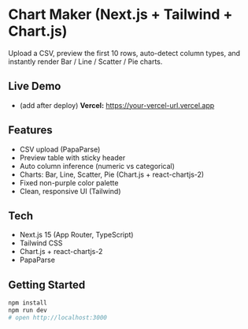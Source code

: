 # Chart Maker (Next.js + Tailwind + Chart.js)

Upload a CSV, preview the first 10 rows, auto-detect column types, and instantly render Bar / Line / Scatter / Pie charts.

## Live Demo
- (add after deploy) **Vercel:** https://your-vercel-url.vercel.app

## Features
- CSV upload (PapaParse)
- Preview table with sticky header
- Auto column inference (numeric vs categorical)
- Charts: Bar, Line, Scatter, Pie (Chart.js + react-chartjs-2)
- Fixed non-purple color palette
- Clean, responsive UI (Tailwind)

## Tech
- Next.js 15 (App Router, TypeScript)
- Tailwind CSS
- Chart.js + react-chartjs-2
- PapaParse

## Getting Started
```bash
npm install
npm run dev
# open http://localhost:3000
